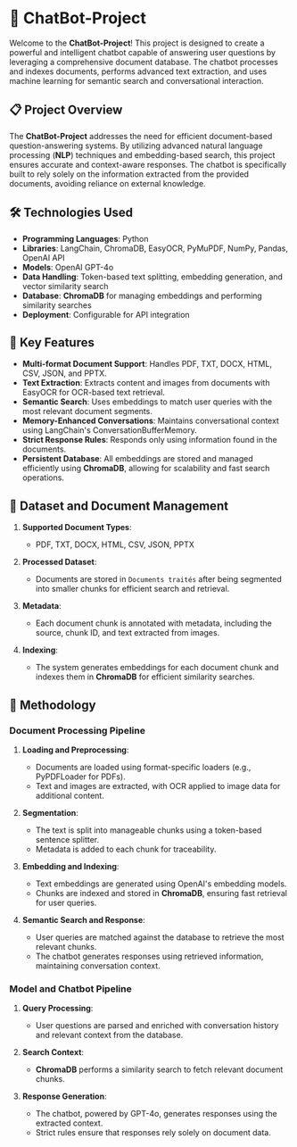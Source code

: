 # 🤖 ChatBot-Project  

Welcome to the **ChatBot-Project**! This project is designed to create a powerful and intelligent chatbot capable of answering user questions by leveraging a comprehensive document database. The chatbot processes and indexes documents, performs advanced text extraction, and uses machine learning for semantic search and conversational interaction.  


## 📋 **Project Overview**  

The **ChatBot-Project** addresses the need for efficient document-based question-answering systems. By utilizing advanced natural language processing (**NLP**) techniques and embedding-based search, this project ensures accurate and context-aware responses. The chatbot is specifically built to rely solely on the information extracted from the provided documents, avoiding reliance on external knowledge.  


## 🛠️ **Technologies Used**  

- **Programming Languages**: Python  
- **Libraries**: LangChain, ChromaDB, EasyOCR, PyMuPDF, NumPy, Pandas, OpenAI API  
- **Models**: OpenAI GPT-4o  
- **Data Handling**: Token-based text splitting, embedding generation, and vector similarity search  
- **Database**: **ChromaDB** for managing embeddings and performing similarity searches  
- **Deployment**: Configurable for API integration  


## 🌟 **Key Features**  

- **Multi-format Document Support**: Handles PDF, TXT, DOCX, HTML, CSV, JSON, and PPTX.  
- **Text Extraction**: Extracts content and images from documents with EasyOCR for OCR-based text retrieval.  
- **Semantic Search**: Uses embeddings to match user queries with the most relevant document segments.  
- **Memory-Enhanced Conversations**: Maintains conversational context using LangChain's ConversationBufferMemory.  
- **Strict Response Rules**: Responds only using information found in the documents.  
- **Persistent Database**: All embeddings are stored and managed efficiently using **ChromaDB**, allowing for scalability and fast search operations.  


## 📁 **Dataset and Document Management**  

1. **Supported Document Types**:  
   - PDF, TXT, DOCX, HTML, CSV, JSON, PPTX  

2. **Processed Dataset**:  
   - Documents are stored in `Documents traités` after being segmented into smaller chunks for efficient search and retrieval.  

3. **Metadata**:  
   - Each document chunk is annotated with metadata, including the source, chunk ID, and text extracted from images.  

4. **Indexing**:  
   - The system generates embeddings for each document chunk and indexes them in **ChromaDB** for efficient similarity searches.  


## 🧪 **Methodology**  

### **Document Processing Pipeline**  

1. **Loading and Preprocessing**:  
   - Documents are loaded using format-specific loaders (e.g., PyPDFLoader for PDFs).  
   - Text and images are extracted, with OCR applied to image data for additional content.  

2. **Segmentation**:  
   - The text is split into manageable chunks using a token-based sentence splitter.  
   - Metadata is added to each chunk for traceability.  

3. **Embedding and Indexing**:  
   - Text embeddings are generated using OpenAI's embedding models.  
   - Chunks are indexed and stored in **ChromaDB**, ensuring fast retrieval for user queries.  

4. **Semantic Search and Response**:  
   - User queries are matched against the database to retrieve the most relevant chunks.  
   - The chatbot generates responses using retrieved information, maintaining conversation context.  


### **Model and Chatbot Pipeline**  

1. **Query Processing**:  
   - User questions are parsed and enriched with conversation history and relevant context from the database.  

2. **Search Context**:  
   - **ChromaDB** performs a similarity search to fetch relevant document chunks.  

3. **Response Generation**:  
   - The chatbot, powered by GPT-4o, generates responses using the extracted context.  
   - Strict rules ensure that responses rely solely on document data.  
